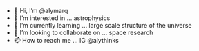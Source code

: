 - 👋 Hi, I’m @alymarq
- 👀 I’m interested in ... astrophysics
- 🌱 I’m currently learning ... large scale structure of the universe
- 💞️ I’m looking to collaborate on ... space research
- 📫 How to reach me ... IG @alythinks

<!---
alymarq/alymarq is a ✨ special ✨ repository because its `README.md` (this file) appears on your GitHub profile.
You can click the Preview link to take a look at your changes.
--->
